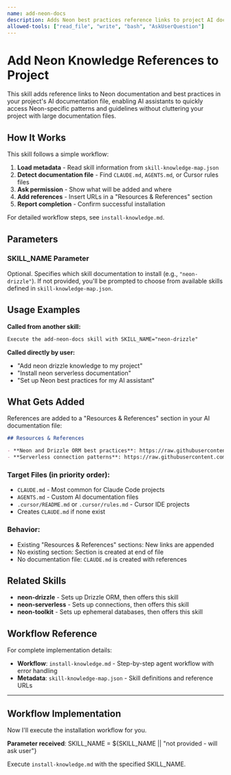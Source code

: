 ```yaml
---
name: add-neon-docs
description: Adds Neon best practices reference links to project AI documentation (CLAUDE.md, AGENTS.md, or Cursor rules). Use when installing documentation references, enhancing AI context with Neon patterns, or after completing skill setup. Does not install packages or modify code.
allowed-tools: ["read_file", "write", "bash", "AskUserQuestion"]
---
```


# Add Neon Knowledge References to Project

This skill adds reference links to Neon documentation and best practices in your project's AI documentation file, enabling AI assistants to quickly access Neon-specific patterns and guidelines without cluttering your project with large documentation files.

## How It Works

This skill follows a simple workflow:

1. **Load metadata** - Read skill information from `skill-knowledge-map.json`
2. **Detect documentation file** - Find `CLAUDE.md`, `AGENTS.md`, or Cursor rules files
3. **Ask permission** - Show what will be added and where
4. **Add references** - Insert URLs in a "Resources & References" section
5. **Report completion** - Confirm successful installation

For detailed workflow steps, see `install-knowledge.md`.

## Parameters

### SKILL_NAME Parameter

Optional. Specifies which skill documentation to install (e.g., `"neon-drizzle"`). If not provided, you'll be prompted to choose from available skills defined in `skill-knowledge-map.json`.

## Usage Examples

**Called from another skill:**
```markdown
Execute the add-neon-docs skill with SKILL_NAME="neon-drizzle"
```

**Called directly by user:**
- "Add neon drizzle knowledge to my project"
- "Install neon serverless documentation"
- "Set up Neon best practices for my AI assistant"

## What Gets Added

References are added to a "Resources & References" section in your AI documentation file:

```markdown
## Resources & References

- **Neon and Drizzle ORM best practices**: https://raw.githubusercontent.com/neondatabase-labs/ai-rules/main/neon-drizzle.mdc
- **Serverless connection patterns**: https://raw.githubusercontent.com/neondatabase-labs/ai-rules/main/neon-serverless.mdc
```

### Target Files (in priority order):
- `CLAUDE.md` - Most common for Claude Code projects
- `AGENTS.md` - Custom AI documentation files
- `.cursor/README.md` or `.cursor/rules.md` - Cursor IDE projects
- Creates `CLAUDE.md` if none exist

### Behavior:
- Existing "Resources & References" sections: New links are appended
- No existing section: Section is created at end of file
- No documentation file: `CLAUDE.md` is created with references

## Related Skills

- **neon-drizzle** - Sets up Drizzle ORM, then offers this skill
- **neon-serverless** - Sets up connections, then offers this skill
- **neon-toolkit** - Sets up ephemeral databases, then offers this skill

## Workflow Reference

For complete implementation details:
- **Workflow**: `install-knowledge.md` - Step-by-step agent workflow with error handling
- **Metadata**: `skill-knowledge-map.json` - Skill definitions and reference URLs

---

## Workflow Implementation

Now I'll execute the installation workflow for you.

**Parameter received**: SKILL_NAME = ${SKILL_NAME || "not provided - will ask user"}

Execute `install-knowledge.md` with the specified SKILL_NAME.

